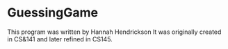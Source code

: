 # GuessingGame

This program was written by Hannah Hendrickson
It was originally created in CS&141 and later refined in CS145.
